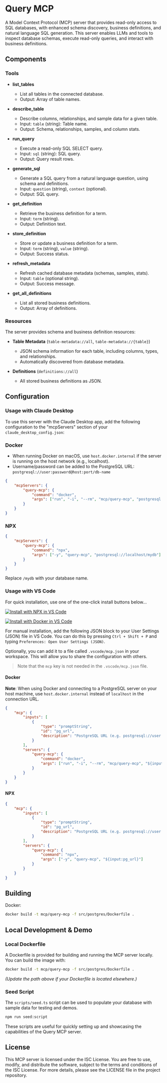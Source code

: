 # Query MCP

A Model Context Protocol (MCP) server that provides read-only access to SQL databases, with enhanced schema discovery, business definitions, and natural language SQL generation. This server enables LLMs and tools to inspect database schemas, execute read-only queries, and interact with business definitions.

## Components

### Tools

- **list_tables**

    - List all tables in the connected database.
    - Output: Array of table names.

- **describe_table**

    - Describe columns, relationships, and sample data for a given table.
    - Input: `table` (string): Table name.
    - Output: Schema, relationships, samples, and column stats.

- **run_query**

    - Execute a read-only SQL SELECT query.
    - Input: `sql` (string): SQL query.
    - Output: Query result rows.

- **generate_sql**

    - Generate a SQL query from a natural language question, using schema and definitions.
    - Input: `question` (string), `context` (optional).
    - Output: SQL query.

- **get_definition**

    - Retrieve the business definition for a term.
    - Input: `term` (string).
    - Output: Definition text.

- **store_definition**

    - Store or update a business definition for a term.
    - Input: `term` (string), `value` (string).
    - Output: Success status.

- **refresh_metadata**

    - Refresh cached database metadata (schemas, samples, stats).
    - Input: `table` (optional string).
    - Output: Success message.

- **get_all_definitions**
    - List all stored business definitions.
    - Output: Array of definitions.

### Resources

The server provides schema and business definition resources:

- **Table Metadata** (`table-metadata://all`, `table-metadata://{table}`)

    - JSON schema information for each table, including columns, types, and relationships.
    - Automatically discovered from database metadata.

- **Definitions** (`definitions://all`)
    - All stored business definitions as JSON.

## Configuration

### Usage with Claude Desktop

To use this server with the Claude Desktop app, add the following configuration to the "mcpServers" section of your `claude_desktop_config.json`:

### Docker

- When running Docker on macOS, use `host.docker.internal` if the server is running on the host network (e.g., localhost).
- Username/password can be added to the PostgreSQL URL: `postgresql://user:password@host:port/db-name`

```json
{
    "mcpServers": {
        "query-mcp": {
            "command": "docker",
            "args": ["run", "-i", "--rm", "mcp/query-mcp", "postgresql://host.docker.internal:5432/mydb"]
        }
    }
}
```

### NPX

```json
{
    "mcpServers": {
        "query-mcp": {
            "command": "npx",
            "args": ["-y", "query-mcp", "postgresql://localhost/mydb"]
        }
    }
}
```

Replace `/mydb` with your database name.

### Usage with VS Code

For quick installation, use one of the one-click install buttons below...

[![Install with NPX in VS Code](https://img.shields.io/badge/VS_Code-NPM-0098FF?style=flat-square&logo=visualstudiocode&logoColor=white)](<https://insiders.vscode.dev/redirect/mcp/install?name=query-mcp&inputs=%5B%7B%22type%22%3A%22promptString%22%2C%22id%22%3A%22pg_url%22%2C%22description%22%3A%22PostgreSQL%20URL%20(e.g.%20postgresql%3A%2F%2Fuser%3Apass%40localhost%3A5432%2Fmydb)%22%7D%5D&config=%7B%22command%22%3A%22npx%22%2C%22args%22%3A%5B%22-y%22%2C%22query-mcp%22%2C%22%24%7Binput%3Apg_url%7D%22%5D%7D>)

[![Install with Docker in VS Code](https://img.shields.io/badge/VS_Code-Docker-0098FF?style=flat-square&logo=visualstudiocode&logoColor=white)](<https://insiders.vscode.dev/redirect/mcp/install?name=query-mcp&inputs=%5B%7B%22type%22%3A%22promptString%22%2C%22id%22%3A%22pg_url%22%2C%22description%22%3A%22PostgreSQL%20URL%20(e.g.%20postgresql%3A%2F%2Fuser%3Apass%40host.docker.internal%3A5432%2Fmydb)%22%7D%5D&config=%7B%22command%22%3A%22docker%22%2C%22args%22%3A%5B%22run%22%2C%22-i%22%2C%22--rm%22%2C%22mcp%2Fquery-mcp%22%2C%22%24%7Binput%3Apg_url%7D%22%5D%7D>)

For manual installation, add the following JSON block to your User Settings (JSON) file in VS Code. You can do this by pressing `Ctrl + Shift + P` and typing `Preferences: Open User Settings (JSON)`.

Optionally, you can add it to a file called `.vscode/mcp.json` in your workspace. This will allow you to share the configuration with others.

> Note that the `mcp` key is not needed in the `.vscode/mcp.json` file.

#### Docker

**Note**: When using Docker and connecting to a PostgreSQL server on your host machine, use `host.docker.internal` instead of `localhost` in the connection URL.

```json
{
    "mcp": {
        "inputs": [
            {
                "type": "promptString",
                "id": "pg_url",
                "description": "PostgreSQL URL (e.g. postgresql://user:pass@host.docker.internal:5432/mydb)"
            }
        ],
        "servers": {
            "query-mcp": {
                "command": "docker",
                "args": ["run", "-i", "--rm", "mcp/query-mcp", "${input:pg_url}"]
            }
        }
    }
}
```

#### NPX

```json
{
    "mcp": {
        "inputs": [
            {
                "type": "promptString",
                "id": "pg_url",
                "description": "PostgreSQL URL (e.g. postgresql://user:pass@localhost:5432/mydb)"
            }
        ],
        "servers": {
            "query-mcp": {
                "command": "npx",
                "args": ["-y", "query-mcp", "${input:pg_url}"]
            }
        }
    }
}
```

## Building

Docker:

```sh
docker build -t mcp/query-mcp -f src/postgres/Dockerfile .
```

## Local Development & Demo

### Local Dockerfile

A Dockerfile is provided for building and running the MCP server locally. You can build the image with:

```sh
docker build -t mcp/query-mcp -f src/postgres/Dockerfile .
```

_(Update the path above if your Dockerfile is located elsewhere.)_

### Seed Script

The `scripts/seed.ts` script can be used to populate your database with sample data for testing and demos.

```sh
npm run seed:script
```

These scripts are useful for quickly setting up and showcasing the capabilities of the Query MCP server.

## License

This MCP server is licensed under the ISC License. You are free to use, modify, and distribute the software, subject to the terms and conditions of the ISC License. For more details, please see the LICENSE file in the project repository.

